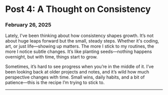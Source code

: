 
# Post 4: A Thought on Consistency

### February 26, 2025

Lately, I've been thinking about how consistency shapes growth. It’s not about huge leaps forward but the small, steady steps. Whether it's coding, art, or just life—showing up matters. The more I stick to my routines, the more I notice subtle changes. It’s like planting seeds—nothing happens overnight, but with time, things start to grow.

Sometimes, it’s hard to see progress when you’re in the middle of it. I’ve been looking back at older projects and notes, and it’s wild how much perspective changes with time. Small wins, daily habits, and a bit of patience—this is the recipe I’m trying to stick to.

---
